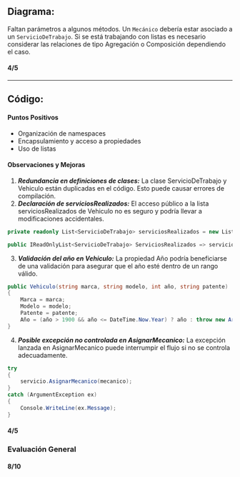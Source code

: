 ## Diagrama:

Faltan parámetros a algunos métodos.
Un `Mecánico` debería estar asociado a un `ServicioDeTrabajo`.
Si se está trabajando con listas es necesario considerar las relaciones de tipo Agregación o Composición dependiendo el caso.

#### 4/5

---

## Código:

#### Puntos Positivos

- Organización de namespaces
- Encapsulamiento y acceso a propiedades
- Uso de listas

#### Observaciones y Mejoras

1.  **_Redundancia en definiciones de clases:_** La clase ServicioDeTrabajo y Vehiculo están duplicadas en el código. Esto puede causar errores de compilación.
2.  **_Declaración de serviciosRealizados:_** El acceso público a la lista serviciosRealizados de Vehiculo no es seguro y podría llevar a modificaciones accidentales.

```csharp
private readonly List<ServicioDeTrabajo> serviciosRealizados = new List<ServicioDeTrabajo>();

public IReadOnlyList<ServicioDeTrabajo> ServiciosRealizados => serviciosRealizados;
```

3. **_Validación del año en Vehiculo:_** La propiedad Año podría beneficiarse de una validación para asegurar que el año esté dentro de un rango válido.

```csharp
public Vehiculo(string marca, string modelo, int año, string patente)
{
    Marca = marca;
    Modelo = modelo;
    Patente = patente;
    Año = (año > 1900 && año <= DateTime.Now.Year) ? año : throw new ArgumentException("Año inválido.");
}
```

4.  **_Posible excepción no controlada en AsignarMecanico:_** La excepción lanzada en AsignarMecanico puede interrumpir el flujo si no se controla adecuadamente.

```csharp
try
{
    servicio.AsignarMecanico(mecanico);
}
catch (ArgumentException ex)
{
    Console.WriteLine(ex.Message);
}
```

#### 4/5

### Evaluación General

#### 8/10
